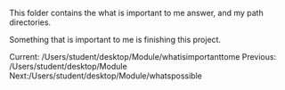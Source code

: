 This folder contains the what is important to me answer, and my path 
directories. 
 

Something that is important to me is finishing this project.  

Current: /Users/student/desktop/Module/whatisimportanttome
Previous: /Users/student/desktop/Module 
Next:/Users/student/desktop/Module/whatspossible

